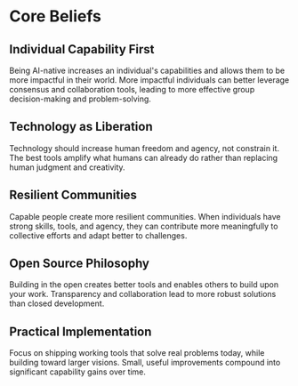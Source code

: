 # Core Beliefs

## Individual Capability First

Being AI-native increases an individual's capabilities and allows them to be more impactful in their world. More impactful individuals can better leverage consensus and collaboration tools, leading to more effective group decision-making and problem-solving.

## Technology as Liberation

Technology should increase human freedom and agency, not constrain it. The best tools amplify what humans can already do rather than replacing human judgment and creativity.

## Resilient Communities

Capable people create more resilient communities. When individuals have strong skills, tools, and agency, they can contribute more meaningfully to collective efforts and adapt better to challenges.

## Open Source Philosophy

Building in the open creates better tools and enables others to build upon your work. Transparency and collaboration lead to more robust solutions than closed development.

## Practical Implementation

Focus on shipping working tools that solve real problems today, while building toward larger visions. Small, useful improvements compound into significant capability gains over time.
